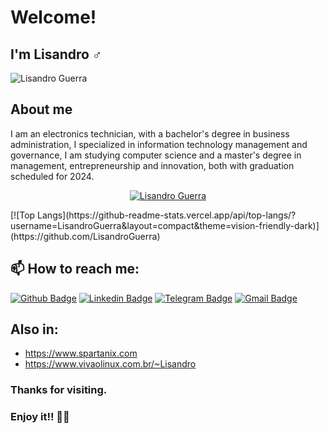 
<!-- <img align="right" width="320" src="Mars_Virtual_Photo_1.png"> -->
 
# Welcome!
 
## I'm Lisandro ♂️

<p align="left"> <img src="https://komarev.com/ghpvc/?username=LisandroGuerra" alt="Lisandro Guerra" /> </p>

## About me

I am an electronics technician, with a bachelor's degree in business administration, I specialized in information technology management and governance, I am studying computer science and a master's degree in management, entrepreneurship and innovation, both with graduation scheduled for 2024.

<a href="#">
 <p align="center">
  <img src="https://github-readme-stats.vercel.app/api?username=LisandroGuerra&show_icons=true&theme=vision-friendly-dark" alt="Lisandro Guerra"/>
 </p>
</a>

<div>
  [![Top Langs](https://github-readme-stats.vercel.app/api/top-langs/?username=LisandroGuerra&layout=compact&theme=vision-friendly-dark)](https://github.com/LisandroGuerra)
</div>
<!-- ### Things that I love:
- 💻 Computers and technology
- 🐧 GNU/Linux 
- 🐚 Shell Script
- 🐍 Python
- ⚛️ Eletronics
- 🤖 Robotics
- 🎮 Video Games
- 🐾 Pets
- 🏀 Basketball
- 🥋 Karate
- 🤿 Dive -->

## 📫 How to reach me:
[![Github Badge](https://img.shields.io/badge/-Github-000?style=flat-square&logo=Github&logoColor=white&link=https://github.com/LisandroGuerra)](https://github.com/LisandroGuerra)
[![Linkedin Badge](https://img.shields.io/badge/-LinkedIn-blue?style=flat-square&logo=Linkedin&logoColor=white&link=https://www.linkedin.com/in/lisandro-guerra)](https://www.linkedin.com/in/lisandro-guerra)
[![Telegram Badge](https://img.shields.io/badge/-Telegram-9CF?style=flat-square&labelColor=9CF&logo=telegram&logoColor=white&link=https://t.me/LisandroGuerra)](https://t.me/LisandroGuerra)
[![Gmail Badge](https://img.shields.io/badge/-Gmail-c14438?style=flat-square&logo=Gmail&logoColor=white&link=mailto:lix@spartanix.com)](mailto:lix@spartanix.com)
 
## Also in:
- https://www.spartanix.com
- https://www.vivaolinux.com.br/~Lisandro



### Thanks for visiting. 
 
### Enjoy it!! 🙋‍♂️

